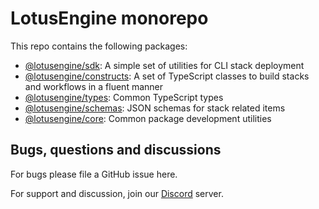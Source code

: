 # LotusEngine monorepo

This repo contains the following packages:

- [@lotusengine/sdk](./packages/sdk/README.md): A simple set of utilities for CLI stack deployment
- [@lotusengine/constructs](./packages/constructs/README.md): A set of TypeScript classes to build stacks and workflows in a fluent manner
- [@lotusengine/types](./packages/types/README.md): Common TypeScript types
- [@lotusengine/schemas](./packages/schemas/README.md): JSON schemas for stack related items
- [@lotusengine/core](./packages/core/README.md): Common package development utilities

## Bugs, questions and discussions

For bugs please file a GitHub issue here.

For support and discussion, join our [Discord](https://discord.gg/bt3syS2) server.

